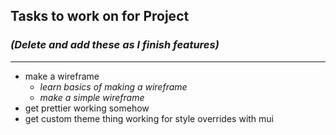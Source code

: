 
## **Tasks to work on for Project**
### *(Delete and add these as I finish features)*
---
- make a wireframe
    - *learn basics of making a wireframe*
    - *make a simple wireframe*
- get prettier working somehow
- get custom theme thing working for style overrides with mui



